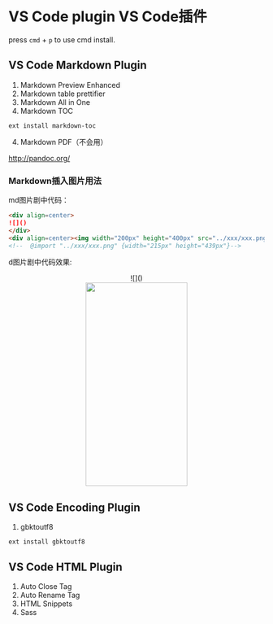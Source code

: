 # VS Code plugin VS Code插件

press `cmd` + `p` to use cmd install.

## VS Code Markdown Plugin

1. Markdown Preview Enhanced
2. Markdown table prettifier
3. Markdown All in One
4. Markdown TOC
```
ext install markdown-toc
```
4. Markdown PDF（不会用）

http://pandoc.org/

### Markdown插入图片用法

md图片剧中代码：

```md
<div align=center>
![]()
</div>
<div align=center><img width="200px" height="400px" src="../xxx/xxx.png"/></div>
<!--  @import "../xxx/xxx.png" {width="215px" height="439px"}-->
```

d图片剧中代码效果:


<div align=center>
![]()
</div>
<div align=center><img width="200px" height="400px" src="../xxx/xxx.png"/></div>


## VS Code Encoding Plugin 

1. gbktoutf8
```
ext install gbktoutf8
```
## VS Code HTML Plugin

1. Auto Close Tag
2. Auto Rename Tag
3. HTML Snippets
4. Sass

